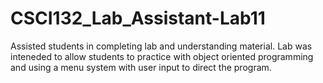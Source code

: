# CSCI132_Lab_Assistant-Lab11
Assisted students in completing lab and understanding material. Lab was inteneded to allow students to practice with object oriented programming and
using a menu system with user input to direct the program.
